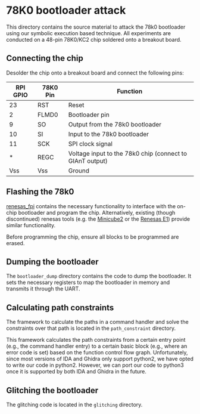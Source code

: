 # 78K0 bootloader attack

This directory contains the source material to attack the 78k0 bootloader using our symbolic execution based technique. All experiments are conducted on a 48-pin 78K0/KC2 chip soldered onto a breakout board. 

## Connecting the chip
Desolder the chip onto a breakout board and connect the following pins:

| RPI GPIO | 78K0 Pin | Function |
| -------- | -------- | -------- |
| 23 | RST | Reset |
| 2 | FLMD0 | Bootloader pin |
| 9 | SO | Output from the 78k0 bootloader |
| 10 | SI | Input to the 78k0 bootloader |
| 11 | SCK | SPI clock signal |
| * | REGC | Voltage input to the 78k0 chip (connect to GIAnT output) |
| Vss | Vss | Ground |

## Flashing the 78k0
[renesas_fpi](glitching/renesas_fpi) contains the necessary functionality to interface with the on-chip bootloader and program the chip. Alternatively, existing (though discontinued) renesas tools (e.g. the [Minicube2](https://www.renesas.com/sg/en/software-tool/minicube2qb-mini2-discontinued-product) or the [Renesas E1](https://www.renesas.com/eu/en/software-tool/e1-emulator-r0e000010kce00-discontinued-product)) provide similar functionality. 

Before programming the chip, ensure all blocks to be programmed are erased.

## Dumping the bootloader
The ```bootloader_dump``` directory contains the code to dump the bootloader. It sets the necessary registers to map the bootloader in memory and transmits it through the UART.

## Calculating path constraints
The framework to calculate the paths in a command handler and solve the constraints over that path is located in the ```path_constraint``` directory. 

This framework calculates the path constraints from a certain entry point (e.g., the command handler entry) to a certain basic block (e.g., where an error code is set) based on the function control flow graph. Unfortunately, since most versions of IDA and Ghidra only support python2, we have opted to write our code in python2. However, we can port our code to python3 once it is supported by both IDA and Ghidra in the future. 


## Glitching the bootloader
The glitching code is located in the ```glitching``` directory. 
